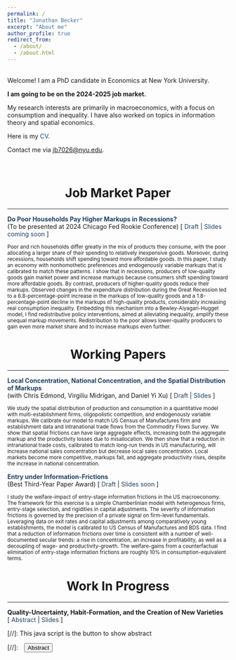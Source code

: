 ```yaml
---
permalink: /
title: "Jonathan Becker"
excerpt: "About me"
author_profile: true
redirect_from: 
  - /about/
  - /about.html
---
```

<br/>
Welcome! I am a PhD candidate in Economics at New York University.  

**I am going to be on the 2024-2025 job market.**

My research interests are primarily in macroeconomics, with a focus on consumption and inequality. I have also worked on topics in information theory and spatial economics. 

Here is my <a href="https://jonbeckerecon.github.io/files/cv_becker_j.pdf" style="color: #1f4263; text-decoration: none;" onmouseover="style='color: #1f4263; text-decoration:underline;'" onmouseout="style='color: #1f4263; text-decoration:none;'">CV</a>.

Contact me via <a href="mailto:jb7026@nyu.edu" style="color: #1f4263; text-decoration: none;" onmouseover="style='color: #1f4263; text-decoration:underline;'" onmouseout="style='color: #1f4263; text-decoration:none;'">jb7026@nyu.edu</a>. <br><br/>
<br />

# <center> Job Market Paper </center>
- - -

<a href="https://jonbeckerecon.github.io/files/unequal_markups_becker.pdf" style="color: #1f4263; text-decoration: none;" onmouseover="style='color: #1f4263; text-decoration:underline;'" onmouseout="style='color: #1f4263; text-decoration:none;'">**Do Poor Households Pay Higher Markups in Recessions?**</a><br />
(To be presented at 2024 Chicago Fed Rookie Conference) [ <a href="https://jonbeckerecon.github.io/files/unequal_markups_becker.pdf" style="color: #1f4263; text-decoration: none;" onmouseover="style='color: #1f4263; text-decoration:underline;'" onmouseout="style='color: #1f4263; text-decoration:none;'">Draft</a> | <a href="https://jonbeckerecon.github.io/files" style="color: #1f4263; text-decoration: none;" onmouseover="style='color: #1f4263; text-decoration:underline;'" onmouseout="style='color: #1f4263; text-decoration:none;'">Slides coming soon</a> ]

<small>Poor and rich households differ greatly in the mix of products they consume, with the poor allocating a larger share of their spending to relatively inexpensive goods. Moreover, during recessions, households shift spending toward more affordable goods. In this paper, I study an economy with nonhomothetic preferences and endogenously variable markups that is calibrated to match these patterns. I show that in recessions, producers of low-quality goods gain market power and increase markups because consumers shift spending toward more affordable goods. By contrast, producers of higher-quality goods reduce their markups. Observed changes in the expenditure distribution during the Great Recession led to a 6.8-percentage-point increase in the markups of low-quality goods and a 1.8-percentage-point decline in the markups of high-quality products, considerably increasing real consumption inequality. Embedding this mechanism into a Bewley-Aiyagari-Hugget model, I find redistributive policy interventions, aimed at alleviating inequality, amplify these unequal markup movements. Redistribution to the poor allows lower-quality producers to gain even more market share and to increase markups even further.</small><br>

# <center> Working Papers  </center>
- - -

<a href="https://jonbeckerecon.github.io/files/spatial_markups_bemx.pdf" style="color: #1f4263; text-decoration: none;" onmouseover="style='color: #1f4263; text-decoration:underline;'" onmouseout="style='color: #1f4263; text-decoration:none;'">**Local Concentration, National Concentration, and the Spatial Distribution of Markups**</a><br />
(with Chris Edmond, Virgiliu Midrigan, and Daniel Yi Xu) [ <a href="https://jonbeckerecon.github.io/files/spatial_markups_bemx.pdf" style="color: #1f4263; text-decoration: none;" onmouseover="style='color: #1f4263; text-decoration:underline;'" onmouseout="style='color: #1f4263; text-decoration:none;'">Draft</a> | <a href="https://jonbeckerecon.github.io/files/spatial_markups_slides.pdf" style="color: #1f4263; text-decoration: none;" onmouseover="style='color: #1f4263; text-decoration:underline;'" onmouseout="style='color: #1f4263; text-decoration:none;'">Slides</a> ]

<small>We study the spatial distribution of production and consumption in a quantitative model with multi-establishment firms, oligopolistic competition, and endogenously variable markups. We calibrate our model to match US Census of Manufactures firm and establishment data and intranational trade flows from the Commodity Flows Survey. We show that spatial frictions can have large aggregate effects, increasing both the aggregate markup and the productivity losses due to misallocation. We then show that a reduction in intranational trade costs, calibrated to match long-run trends in US manufacturing, will increase national sales concentration but decrease local sales concentration. Local markets become more competitive, markups fall, and aggregate productivity rises, despite the increase in national concentration.</small><br>

<a href="https://jonbeckerecon.github.io/files/entry_information_becker.pdf" style="color: #1f4263; text-decoration: none;" onmouseover="style='color: #1f4263; text-decoration:underline;'" onmouseout="style='color: #1f4263; text-decoration:none;'">**Entry under Information-Frictions**</a><br />
(Best Third-Year Paper Award) [ <a href="https://jonbeckerecon.github.io/files/entry_information_becker.pdf" style="color: #1f4263; text-decoration: none;" onmouseover="style='color: #1f4263; text-decoration:underline;'" onmouseout="style='color: #1f4263; text-decoration:none;'">Draft</a> | <a href="https://jonbeckerecon.github.io/files" style="color: #1f4263; text-decoration: none;" onmouseover="style='color: #1f4263; text-decoration:underline;'" onmouseout="style='color: #1f4263; text-decoration:none;'">Slides soon</a> ]

<small>I study the welfare-impact of entry-stage information frictions in the US macroeconomy. The framework for this exercise is a simple Chamberlinian model with heterogenous firms, entry-stage selection, and rigidities in capital adjustments. The severity of information frictions is governed by the precision of a private signal on firm-level fundamentals. Leveraging data on exit rates and capital adjustments among comparatively young establishments, the model is calibrated to US Census of Manufactures and BDS data. I find that a  reduction of information frictions over time is consistent with a number of well-documented secular trends: a rise in concentration, an increase in profitability, as well as a decoupling of wage- and productivity-growth. The welfare-gains from a counterfactual elimination of  entry-stage information frictions are roughly 10% in consumption-equivalent terms.</small><br>

# <center> Work In Progress  </center>
- - -

**Quality-Uncertainty, Habit-Formation, and the Creation of New Varieties** <br />
[ <a href="#/" onclick="visib('Placeholder4')" style="color: #1f4263; text-decoration: none;" onmouseover="style='color: #1f4263; text-decoration:underline;'" onmouseout="style='color: #1f4263; text-decoration:none;'">Abstract</a> | <a href="https://jonbeckerecon.github.io/files" style="color: #1f4263; text-decoration: none;" onmouseover="style='color: #1f4263; text-decoration:underline;'" onmouseout="style='color: #1f4263; text-decoration:none;'">Slides</a> ] 

<div id="Placeholder4" style="display: none; text-align: justify; line-height: 1.2" ><small>
</small><br><br/></div>




[//]: This java script is the button to show abstract
 <script>
  function visib(id) {
   var x = document.getElementById(id);
   if (x.style.display === "block") {
     x.style.display = "none";
   } else {
     x.style.display = "block";
   }
 }
 </script>

 [//]:&emsp;<button onclick="visib('polariz')" class="btn btn--inverse btn--small">Abstract</button>

